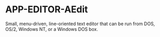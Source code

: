 APP-EDITOR-AEdit
================

Small, menu-driven, line-oriented text editor that can be run from DOS, OS/2, Windows NT, or a Windows DOS box.
